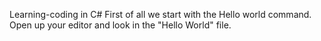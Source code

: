 Learning-coding in C# 
First of all we start with the Hello world command. 
Open up your editor and look in the "Hello World" file.
